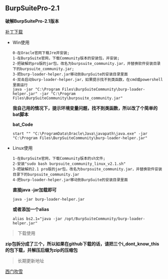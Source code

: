 ## BurpSuitePro-2.1

**破解BurpSuitePro-2.1版本**

[补丁下载](http://pan.ximcx.cn/show/%E6%B8%97%E9%80%8F%E6%B5%8B%E8%AF%95%E5%B7%A5%E5%85%B7/%E6%8A%93%E5%8C%85%E5%B7%A5%E5%85%B7%E9%9B%86%E5%90%88/Burp%20Suite%20Pro%E7%A0%B4%E8%A7%A3%E7%89%88%E9%9B%86%E5%90%88/2.1.x/BurpSuite_pro_v2.1%E7%A0%B4%E8%A7%A3%E7%89%88.rar)

- Win使用

  ```
  0-在Oracle官网下载Jre并安装;
  1-在BurpSuite官网，下载Community版本的安装包，并安装;
  2-把破解的pro版的jar包，改名为burpsuite_community.jar，并替换软件安装目录下的burpsuite_community.jar;
  3-把burp-loader-helper.jar移动到BurpSuite的安装目录里面
  4-双击启动burp-loader-helper.jar，如果提示找不到类函数，在cmd或powershell里面运行
  java -jar "C:\Program Files\BurpSuiteCommunity\burp-loader-helper.jar" -jar "C:\Program Files\BurpSuiteCommunity\burpsuite_community.jar"
  ```

  **我自己用的情况下，提示环境变量问题，找不到类函数，所以改了个简单的bat脚本**

  **bat_Code**

  `start "" "C:\ProgramData\Oracle\Java\javapath\java.exe" -jar "C:\Program Files\BurpSuiteCommunity\burp-loader-helper.jar"`

- Linux使用

  ```
  1-在BurpSuite官网，下载Community版本的sh文件;
  2-安装"sudo bash burpsuite_community_linux_v2.1.sh"
  3-把破解的2.1 pro版的jar包，改名为burpsuite_community.jar，并替换软件安装目录下的burpsuite_community.jar
  4-把burp-loader-helper.jar移动到BurpSuite的安装目录里面
  ```

  **直接java -jar加载即可**

  `java -jar burp-loader-helper.jar`

  **或者添加一个alias**

  `alias bs2.1="java -jar /opt/BurpSuiteCommunity/burp-loader-helper.jar"`

> 下载使用

**zip包拆分成了三个，所以如果在github下载的话，请把三个i_dont_know_this的包下载，并解压后缀为zip的压缩包**

> 长期更新地址

[西门吹雪](http://ximcx.cn/post-110.html)
